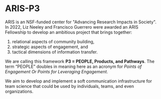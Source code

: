 # ARIS-P3
ARIS is an NSF-funded center for "Advancing Research Impacts in Society". In 2022, Liz Neeley and Francisco Guerrero were awarded an ARIS Fellowship to develop an ambitious project that brings together:
1. relational aspects of community building, 
2. strategic aspects of engagement, and 
3. tactical dimensions of information transfer. 

We are calling this framework **P3 = PEOPLE, Products, and Pathways**. The term “PEOPLE” doubles in meaning here as an acronym for _Points of Engagement Or Points for Leveraging Engagement_.

We aim to develop and implement a soft communication infrastructure for team science that could be used by individuals, teams, and even organizations. 
